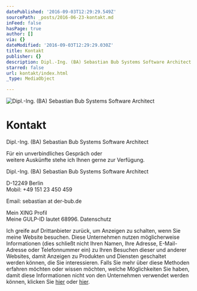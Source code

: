 ```yaml
---
datePublished: '2016-09-03T12:29:29.549Z'
sourcePath: _posts/2016-06-23-kontakt.md
inFeed: false
hasPage: true
author: []
via: {}
dateModified: '2016-09-03T12:29:29.030Z'
title: Kontakt
publisher: {}
description: Dipl.-Ing. (BA) Sebastian Bub Systems Software Architect
starred: false
url: kontakt/index.html
_type: MediaObject

---
```

![Dipl.-Ing. (BA) Sebastian Bub Systems Software Architect](https://s3-us-west-2.amazonaws.com/the-grid-img/p/f9e565d36b0e6855da87f3cf807d75665cc9d8e2.jpg)

# Kontakt

Dipl.-Ing. (BA) Sebastian Bub Systems Software Architect

Für ein unverbindliches Gespräch oder  
weitere Auskünfte stehe ich Ihnen gerne zur Verfügung.

Dipl.-Ing. (BA) Sebastian Bub Systems Software Architect

D-12249 Berlin  
Mobil: +49 151 23 450 459

Email: sebastian at der-bub.de

Mein XING Profil  
Meine GULP-ID lautet 68996\. Datenschutz

Ich greife auf Drittanbieter zurück, um Anzeigen zu schalten, wenn Sie meine Website besuchen. Diese Unternehmen nutzen möglicherweise Informationen (dies schließt nicht Ihren Namen, Ihre Adresse, E-Mail-Adresse oder Telefonnummer ein) zu Ihren Besuchen dieser und anderer Websites, damit Anzeigen zu Produkten und Diensten geschaltet  
werden können, die Sie interessieren. Falls Sie mehr über diese Methoden erfahren möchten oder wissen möchten, welche Möglichkeiten Sie haben, damit diese Informationen nicht von den Unternehmen verwendet werden können, klicken Sie [hier][0] oder [hier][1].

[0]: http://www.networkadvertising.org/ "networkadvertising"
[1]: http://www.google.de/policies/technologies/ads/ "google"
